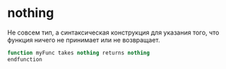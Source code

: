 # nothing

Не совсем тип, а синтаксическая конструкция для указания того, что функция ничего не принимает или не возвращает.

```SQL
function myFunc takes nothing returns nothing
endfunction
```
